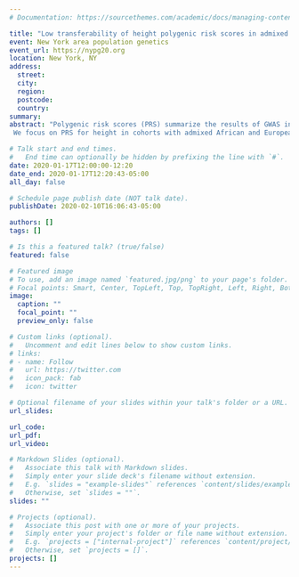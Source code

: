 ```yaml
---
# Documentation: https://sourcethemes.com/academic/docs/managing-content/

title: "Low transferability of height polygenic risk scores in admixed ancestry populations"
event: New York area population genetics
event_url: https://nypg20.org
location: New York, NY
address:
  street:
  city:
  region:
  postcode:
  country:
summary:
abstract: "Polygenic risk scores (PRS) summarize the results of GWAS into a single number that can predict quantitative phenotype or disease risk. One barrier to the use of PRS in clinical practice is that the majority of GWAS come from cohorts of European ancestry, and predictive power is lower in non-European ancestry cohorts. There are many possible reasons for this decrease; here we show that  differences in allele frequencies, LD patterns, and phenotypic variance across ancestries are unlikely to be driving this pattern.
 We focus on PRS for height in cohorts with admixed African and European ancestry, which allows us to test for ancestry-related differences in PRS prediction while controlling for environment. We first show that that the predictive power of height PRS increases linearly with European ancestry (partial R2 ranges from 0.02-0.12 for 0-100% European ancestry). We replicate this pattern with effect sizes re-estimated within sibling pairs, ruling out residual population structure. This pattern persists when PRS is computed using subsets of SNPs in regions of both high and low LD and ancestry-related differences in effect size are not correlated with local recombination rate. This suggests that differences in LD are not a major driver of low transferability. Next, we show that frequency differences of associated variants between African and European ancestry backgrounds explain only up to 11% of the observed reduction in predictive power and that there is no association between ancestry and phenotypic variance, indicating that the reduction in PRS predictive power cannot be explained by causal variants that are specific to the African ancestry background. Finally, we see a modest improvement in prediction when using a multi-PRS approach that includes ancestry-specific effect sizes in the PRS. We conclude that the reduced predictive power in non-European ancestry populations is largely explained by differences in causal effect sizes across these ancestries. "

# Talk start and end times.
#   End time can optionally be hidden by prefixing the line with `#`.
date: 2020-01-17T12:00:00-12:20
date_end: 2020-01-17T12:20:43-05:00
all_day: false

# Schedule page publish date (NOT talk date).
publishDate: 2020-02-10T16:06:43-05:00

authors: []
tags: []

# Is this a featured talk? (true/false)
featured: false

# Featured image
# To use, add an image named `featured.jpg/png` to your page's folder. 
# Focal points: Smart, Center, TopLeft, Top, TopRight, Left, Right, BottomLeft, Bottom, BottomRight.
image:
  caption: ""
  focal_point: ""
  preview_only: false

# Custom links (optional).
#   Uncomment and edit lines below to show custom links.
# links:
# - name: Follow
#   url: https://twitter.com
#   icon_pack: fab
#   icon: twitter

# Optional filename of your slides within your talk's folder or a URL.
url_slides:

url_code:
url_pdf:
url_video:

# Markdown Slides (optional).
#   Associate this talk with Markdown slides.
#   Simply enter your slide deck's filename without extension.
#   E.g. `slides = "example-slides"` references `content/slides/example-slides.md`.
#   Otherwise, set `slides = ""`.
slides: ""

# Projects (optional).
#   Associate this post with one or more of your projects.
#   Simply enter your project's folder or file name without extension.
#   E.g. `projects = ["internal-project"]` references `content/project/deep-learning/index.md`.
#   Otherwise, set `projects = []`.
projects: []
---
```


